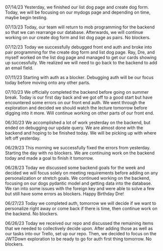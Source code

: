 07/14/23
Yesterday, we finished our list dog page and create dog form. Today, we will be focusing on our mydogs page and depending on time, maybe begin testing.

07/13/23
Today, our team will return to mob programming for the backend so that we can rearrange our database. Afterwards, we will continue working on our create dog form and list dog page as pairs. No blockers.

07/12/23
Today we successfully debugged front end auth and broke into pair programming for the create dog form and list dog page. Ray, Dre, and myself worked on the list dog page and managed to get our cards showing up successfully. We realized we will need to go back to the backend to add an email field.

07/11/23
Starting with auth as a blocker. Debugging auth will be our focus today before moving onto any other parts.

07/10/23
We officially completed the backend before going on summer break. Today is our first day back and we got off to a good start but have encountered some errors on our front end auth. We went through the exploration and decided we should watch the lecture tomorrow before digging into it more. Will continue working on other parts of our front end.

06/30/23
We accomplished a lot of work yesterday on the backend, but ended on debugging our update query. We are almost done with the backend and hoping to be finished today. We will be picking up with where left off yesterday.

06/29/23
This morning we successfully fixed the errors from yesterday. Starting the day with no blockers. We are continuing work on the backend today and made a goal to finish it tomorrow.

06/28/23
Today we discussed some backend goals for the week and decided we will focus solely on meeting requirements before adding on any personalization or stretch goals. We continued working on the backend, focusing on our dogs pydantic model and getting data into the database. We ran into some issues with the foreign key and were able to solve a few but still have some errors as blockers. Happy Birthday Dre!

06/27/23
Today we completed auth, tomorrow we will decide if we want to personalize right away or come back if there is time, then continue work on the backend. No blockers.

06/26/23
Today we received our repo and discussed the remaining items that we needed to collectively decide upon. After adding those as well as our tasks into our Trello, set up our repo. Then, we decided to focus on the JWTDown exploration to be ready to go for auth first thing tomorrow. No blockers.
